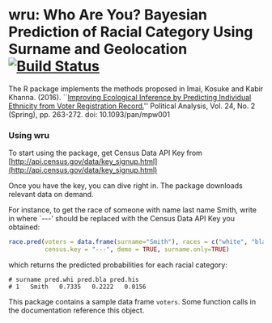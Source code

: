# wru: Who Are You? Bayesian Prediction of Racial Category Using Surname and Geolocation [![Build Status](https://travis-ci.org/kosukeimai/wru.svg?branch=master)](https://travis-ci.org/kosukeimai/wru)

The R package implements the methods proposed in Imai, Kosuke and Kabir Khanna. (2016). ``[Improving Ecological Inference by Predicting Individual Ethnicity from Voter Registration Record.](http://imai.princeton.edu/research/race.html)'' Political Analysis, Vol. 24, No. 2 (Spring), pp. 263-272. doi: 10.1093/pan/mpw001 

### Using wru

To start using the package, get Census Data API Key from [http://api.census.gov/data/key_signup.html](http://api.census.gov/data/key_signup.html)

Once you have the key, you can dive right in. The package downloads relevant data on demand.

For instance, to get the race of someone with name last name Smith, write in where `---' should be replaced with the Census Data API Key you obtained: 

```r
race.pred(voters = data.frame(surname="Smith"), races = c("white", "black", "latino"), census = "tract", 
          census.key = "---", demo = TRUE, surname.only=TRUE)
```
which returns the predicted probabilities for each racial category:

```
# surname pred.whi pred.bla pred.his
# 1   Smith   0.7335   0.2222   0.0156
```

This package contains a sample data frame `voters`. Some function calls in the documentation reference this object.
